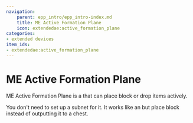 ```yaml
---
navigation:
    parent: epp_intro/epp_intro-index.md
    title: ME Active Formation Plane
    icon: extendedae:active_formation_plane
categories:
- extended devices
item_ids:
- extendedae:active_formation_plane
---
```


# ME Active Formation Plane

<GameScene zoom="8" background="transparent">
  <ImportStructure src="../structure/cable_active_formation_plane.snbt"></ImportStructure>
</GameScene>

ME Active Formation Plane is a <ItemLink id="ae2:formation_plane" /> that can place block or drop items actively.

You don't need to set up a subnet for it. It works like an <ItemLink id="ae2:export_bus" /> but place block instead of
outputting it to a chest.
